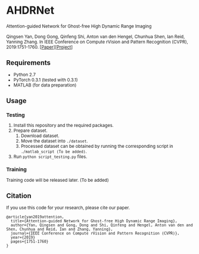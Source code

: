 # AHDRNet
<small> Attention-guided Network for Ghost-free High Dynamic Range Imaging

Qingsen Yan, Dong Gong, Qinfeng Shi, Anton van den Hengel, Chunhua Shen, Ian Reid, Yanning Zhang. 
In IEEE Conference on Compute rVision and Pattern Recognition (CVPR), 2019:1751-1760.
\[[Paper](http://openaccess.thecvf.com/content_CVPR_2019/papers/Yan_Attention-Guided_Network_for_Ghost-Free_High_Dynamic_Range_Imaging_CVPR_2019_paper.pdf)\]\[[Project](https://github.com/qingsenyangit/AHDRNet)\]



## Requirements
+ Python 2.7
+ PyTorch 0.3.1 (tested with 0.3.1)
+ MATLAB (for data preparation)



## Usage
### Testing
1. Install this repository and the required packages.
2. Prepare dataset.
   1) Download dataset.
   2) Move the dataset into `./dataset`. 
   3) Processed dataset can be obtained by running the corresponding script in `./matlab_script (To be added)`.
3. Run `python script_testing.py` files. 

### Training
Training code will be released later. (To be added)


## Citation
If you use this code for your research, please cite our paper.

```
@article{yan2019attention,
  title={Attention-guided Network for Ghost-free High Dynamic Range Imaging},
  author={Yan, Qingsen and Gong, Dong and Shi, Qinfeng and Hengel, Anton van den and Shen, Chunhua and Reid, Ian and Zhang, Yanning},
  journal={IEEE Conference on Compute rVision and Pattern Recognition (CVPR)},
  year={2019}
  pages={1751-1760}
}
```














